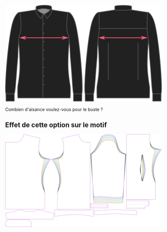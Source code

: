 ![Aisance de poitrine](chestease.svg)

Combien d'aisance voulez-vous pour le buste ?


## Effet de cette option sur le motif
![Cette image montre l'effet de cette option en superposant plusieurs variantes qui ont une valeur différente pour cette option](simon_chestease_sample.svg "Effet de cette option sur le motif")